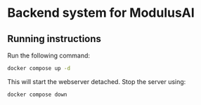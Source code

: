# Backend system for ModulusAI

## Running instructions

Run the following command:

```bash
docker compose up -d
```

This will start the webserver detached. Stop the server using:

```bash
docker compose down
```
